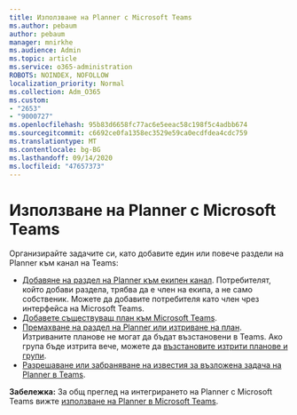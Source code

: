 ```yaml
---
title: Използване на Planner с Microsoft Teams
ms.author: pebaum
author: pebaum
manager: mnirkhe
ms.audience: Admin
ms.topic: article
ms.service: o365-administration
ROBOTS: NOINDEX, NOFOLLOW
localization_priority: Normal
ms.collection: Adm_O365
ms.custom:
- "2653"
- "9000727"
ms.openlocfilehash: 95b83d6658fc77ac6e5eeac58c198f5c4adbb674
ms.sourcegitcommit: c6692ce0fa1358ec3529e59ca0ecdfdea4cdc759
ms.translationtype: MT
ms.contentlocale: bg-BG
ms.lasthandoff: 09/14/2020
ms.locfileid: "47657373"
---
```

# <a name="using-planner-with-microsoft-teams"></a>Използване на Planner с Microsoft Teams

Организирайте задачите си, като добавите един или повече раздели на Planner към канал на Teams: 

- [Добавяне на раздел на Planner към екипен канал](https://support.office.com/article/62798a9f-e8f7-4722-a700-27dd28a06ee0#bkmk_addaplannertabtoateamchannel). Потребителят, който добави раздела, трябва да е член на екипа, а не само собственик. Можете да добавите потребителя като член чрез интерфейса на Microsoft Teams.
- [Добавете съществуващ план към Microsoft Teams](https://techcommunity.microsoft.com/t5/Planner-Blog/Bringing-a-Plan-into-Microsoft-Teams/ba-p/57463).
- [Премахване на раздел на Planner или изтриване на план](https://support.office.com/article/62798a9f-e8f7-4722-a700-27dd28a06ee0#bkmk_removeaplannertabordeleteaplan). Изтриваните планове не могат да бъдат възстановени в Teams. Ако група бъде изтрита вече, можете да [възстановите изтрити планове и групи](https://blogs.msdn.microsoft.com/brismith/2017/03/29/microsoft-planner-now-you-can-recover-deleted-plans-and-groups).
- [Разрешаване или забраняване на известия за възложена задача на Planner в Teams](https://support.office.com/article/62798a9f-e8f7-4722-a700-27dd28a06ee0#bkmk_getplannerassignmentnotificationsinteams).

**Забележка:** За общ преглед на интегрирането на Planner с Microsoft Teams вижте [използване на Planner в Microsoft Teams](https://support.office.com/article/62798a9f-e8f7-4722-a700-27dd28a06ee0).